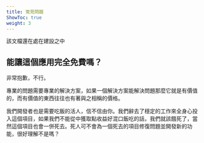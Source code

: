 ```yaml
---
title: 常見問題
ShowToc: true
weight: 3
---
```


該文檔還在處在建設之中

## 能讓這個應用完全免費嗎？

非常抱歉，不行。

專業的問題需要專業的解決方案，如果一個解決方案能解決問題那麼它就是有價值的，而有價值的東西往往也有著與之相稱的價格。

我們開發者也是需要吃飯的活人，信不信由你。我們辭去了穩定的工作來全身心投入這個項目，如果我們不能從中獲取點收益好混口飯吃的話，我們就該餓死了，當然這個項目也會一併死去。死人可不會為一個死去的項目修復問題並開發新的功能，很好理解不是嗎？